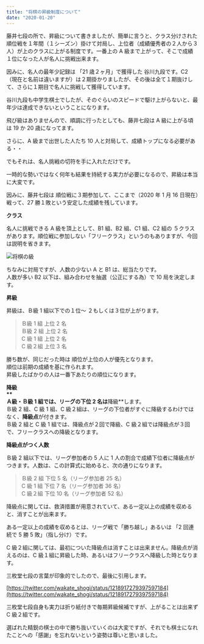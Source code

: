 ```yaml
---
title: "将棋の昇級制度について"
date: "2020-01-20"
---
```


藤井七段の所で、昇級について書きましたが、簡単に言うと、クラス分けされた順位戦を１年間（１シーズン）掛けて対局し、上位者（成績優秀者の２人から３人）が上のクラスに上がる制度です。一番上の A 級まで上がって、そこで成績１位になった人が名人に挑戦出来ます。

因みに、名人の最年少記録は 「21 歳２ヶ月」で獲得した 谷川九段です。C2（現在と名前は違いますが）は２期掛かりましたが、その後は全て１期抜けして、さらに１期目で名人に挑戦して獲得しています。

谷川九段も中学生棋士でしたが、そのぐらいのスピードで駆け上がらないと、最年少は達成できないということになります。

飛び級はありませんので、順調に行ったとしても、藤井七段は A 級に上がる頃は 19 か 20 歳になってます。

さらに、A 級まで出世した人たち 10 人と対局して、成績トップになる必要がある・・

でもそれは、名人挑戦の切符を手に入れただけです。

一時的な勢いではなく何年も結果を持続する実力が必要になるので、昇級は本当に大変です。

因みに、藤井七段は 順位戦に３期参加して、ここまで（2020 年 1 月 16 日現在）戦って、27 勝１敗という安定した成績を残しています。

**クラス**

名人に挑戦できる A 級を頂上として、B1 組、B2 組、C1 組、C2 組の ５クラスがあります。順位戦に参加しない「フリークラス」というのもありますが、今回は説明を省きます。

![将棋の級](/assets/n21bc569ad3c2_picture_pc_03f8c287eefdcbe308f546c63a5303ac.png)

ちなみに対局ですが、人数の少ない A と B1 は、総当たりです。  
人数が多い B2 以下は、組み合わせを抽選（公正にする為）で 10 局を決定します。

**昇級**

昇級は、Ｂ級 1 組以下での１位〜 ２もしくは３位が上がります。

> Ｂ級 1 組 上位 2 名  
> Ｂ級 2 組 上位 2 名  
> C 級 1 組 上位 2 名  
> C 級２組 上位 3 名

勝ち数が、同じだった時は 順位が上位の人が優先となります。  
順位は前期の成績を基に作られます。  
昇級したばかりの人は一番下あたりの順位になります。

**降級  
**  
Ａ級・Ｂ級 1 組では、リーグの下位 2 名は**降級**します。  
Ｂ級 2 組、C 級 1 組、C 級２組は、リーグの下位者がすぐに降級するわけではなく、**降級点**が付きます。  
Ｂ級 2 組と C 級 1 組では、降級点が２回で降級、C 級２組では降級点が３回で、フリークラスへの降級となります。

**降級点がつく人数**

Ｂ級 2 組以下では、リーグ参加者の 5 人に 1 人の割合で成績下位者に降級点がつきます。人数は、この計算式に始めると、次の通りになります。

> Ｂ級 2 組 下位 5 名（リーグ参加者 25 名）  
> C 級 1 組 下位 7 名（リーグ参加者 36 名）  
> C 級２組 下位 10 名（リーグ参加者 52 名）

降級点に関しては、救済措置が用意されていて、ある一定以上の成績を収めると、消すことが出来ます。

ある一定以上の成績を収めるとは、リーグ戦で「勝ち越し」あるいは 「2 回連続で 5 勝 5 敗」（指し分け）です。

C 級２組に関しては、最初についた降級点は消すことは出来ません。降級点が消えるのは、C 級１組に昇級した時、あるいはフリークラスへ降級した時となります。

三枚堂七段の言葉が印象的でしたので、最後に引用します。

[https://twitter.com/wakate_shogi/status/1218917279397597184](https://twitter.com/wakate_shogi/status/1218917279397597184)

三枚堂七段自身も実力は折り紙付きで毎期昇級候補ですが、上がることは出来ず C 級２組です。

選ばれた精鋭の棋士の中で勝ち抜いていくのは大変ですが、それでも棋士になれたことへの「感謝」を忘れないという姿勢は尊いと思いました。
